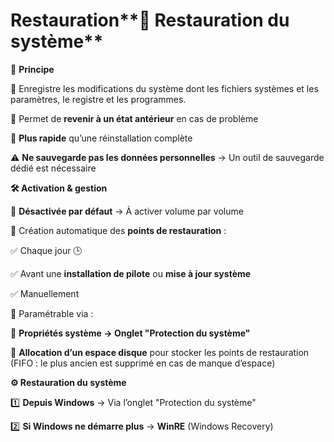 # Restauration**🔄 Restauration du système**

📌 **Principe**

🔹 Enregistre les modifications du système dont les fichiers systèmes et les paramètres, le registre et les programmes.

🔹 Permet de **revenir à un état antérieur** en cas de problème

🔹 **Plus rapide** qu’une réinstallation complète

⚠️ **Ne sauvegarde pas les données personnelles** → Un outil de sauvegarde dédié est nécessaire







**🛠 Activation & gestion**

🔹 **Désactivée par défaut** → À activer volume par volume

🔹 Création automatique des **points de restauration** :

✅ Chaque jour 🕒

✅ Avant une **installation de pilote** ou **mise à jour système**

✅ Manuellement

🔹 Paramétrable via :

📍 **Propriétés système → Onglet "Protection du système"**

📍 **Allocation d’un espace disque** pour stocker les points de restauration (FIFO : le plus ancien est supprimé en cas de manque d’espace)



**⚙️ Restauration du système**

1️⃣ **Depuis Windows** → Via l’onglet "Protection du système"

2️⃣ **Si Windows ne démarre plus** → **WinRE** (Windows Recovery)
